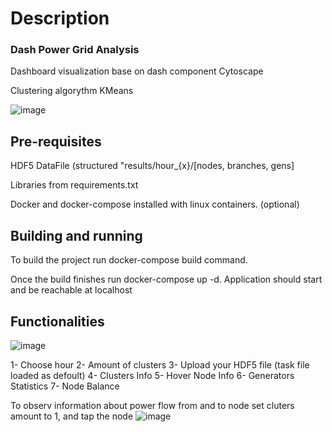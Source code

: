 # Description

### Dash Power Grid Analysis

Dashboard visualization base on dash component Cytoscape

Clustering algorythm KMeans

![image](https://user-images.githubusercontent.com/83120622/173416579-67854f65-9579-484f-88f4-7e2453f9db80.png)

## Pre-requisites 

HDF5 DataFile (structured "results/hour_{x}/[nodes, branches, gens]

Libraries from requirements.txt

Docker and docker-compose installed with linux containers. (optional)


## Building and running

To build the project run docker-compose build command.

Once the build finishes run docker-compose up -d. Application should start and be reachable at localhost

## Functionalities

![image](https://user-images.githubusercontent.com/83120622/173417134-e625a243-3292-4c7b-b94f-1107fc998de6.png)

1- Choose hour 
2- Amount of clusters
3- Upload your HDF5 file (task file loaded as defoult)
4- Clusters Info
5- Hover Node Info
6- Generators Statistics
7- Node Balance

To observ information about power flow from and to node set cluters amount to 1, and tap the node
![image](https://user-images.githubusercontent.com/83120622/173417738-33debf5c-0347-4064-98de-ece631f3e822.png)

